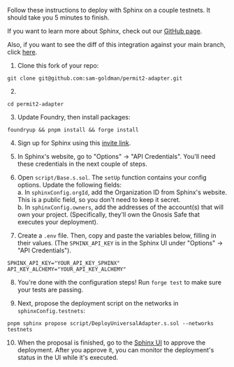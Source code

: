 Follow these instructions to deploy with Sphinx on a couple testnets. It should take you 5 minutes to finish.

If you want to learn more about Sphinx, check out our [GitHub page](https://github.com/sphinx-labs/sphinx).

Also, if you want to see the diff of this integration against your main branch, click [here](TODO).

1. Clone this fork of your repo:
```
git clone git@github.com:sam-goldman/permit2-adapter.git
```

2.
```
cd permit2-adapter
```

3. Update Foundry, then install packages:
```
foundryup && pnpm install && forge install
```

4. Sign up for Sphinx using this [invite link](https://www.sphinx.dev/signup?code=clld31jw50001lb08clra170q).

5. In Sphinx's website, go to "Options" -> "API Credentials". You'll need these credentials in the next couple of steps.

6. Open `script/Base.s.sol`. The `setUp` function contains your config options. Update the following
   fields:\
    a. In `sphinxConfig.orgId`, add the Organization ID from Sphinx's website. This is a public
    field, so you don't need to keep it secret.\
    b. In `sphinxConfig.owners`, add the addresses of the account(s) that will own your project.
    (Specifically, they'll own the Gnosis Safe that executes your deployment).

7. Create a `.env` file. Then, copy and paste the variables below, filling in their values. (The
   `SPHINX_API_KEY` is in the Sphinx UI under "Options" -> "API Credentials").
```
SPHINX_API_KEY="YOUR_API_KEY_SPHINX"
API_KEY_ALCHEMY="YOUR_API_KEY_ALCHEMY"
```

8. You're done with the configuration steps! Run `forge test` to make sure your tests are passing.

9. Next, propose the deployment script on the networks in `sphinxConfig.testnets`:
```
pnpm sphinx propose script/DeployUniversalAdapter.s.sol --networks testnets
```

10. When the proposal is finished, go to the [Sphinx UI](https://sphinx.dev) to approve the
   deployment. After you approve it, you can monitor the deployment's status in the UI while it's
   executed.
